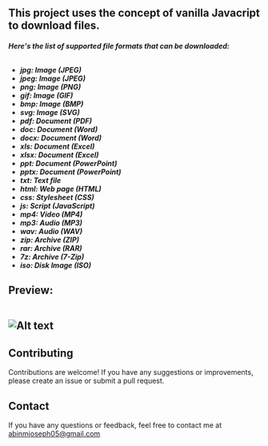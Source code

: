 <h2>This project uses the concept of vanilla Javacript to download files.</h2>
<h5>
  Here's the list of supported file formats that can be downloaded:
  <br><br>
<ul>
    <li>jpg: Image (JPEG)</li>
    <li>jpeg: Image (JPEG)</li>
    <li>png: Image (PNG)</li>
    <li>gif: Image (GIF)</li>
    <li>bmp: Image (BMP)</li>
    <li>svg: Image (SVG)</li>
    <li>pdf: Document (PDF)</li>
    <li>doc: Document (Word)</li>
    <li>docx: Document (Word)</li>
    <li>xls: Document (Excel)</li>
    <li>xlsx: Document (Excel)</li>
    <li>ppt: Document (PowerPoint)</li>
    <li>pptx: Document (PowerPoint)</li>
    <li>txt: Text file</li>
    <li>html: Web page (HTML)</li>
    <li>css: Stylesheet (CSS)</li>
    <li>js: Script (JavaScript)</li>
    <li>mp4: Video (MP4)</li>
    <li>mp3: Audio (MP3)</li>
    <li>wav: Audio (WAV)</li>
    <li>zip: Archive (ZIP)</li>
    <li>rar: Archive (RAR)</li>
    <li>7z: Archive (7-Zip)</li>
    <li>iso: Disk Image (ISO)</li>
</ul></h5>

<h2>Preview:
 <br><br>

  ![Alt text](https://github.com/Flash500x/File_Downloader/blob/main/Screenshot%202024-08-15%20at%202.36.10%E2%80%AFPM.png)
</h2>

<h2>Contributing</h2>
<p>Contributions are welcome! If you have any suggestions or improvements, please create an issue or submit a pull request.</p>
<h2>Contact</h2>
<p>If you have any questions or feedback, feel free to contact me at <a href="mailto:abinmjoseph05@gmail.com">abinmjoseph05@gmail.com</a></p>
